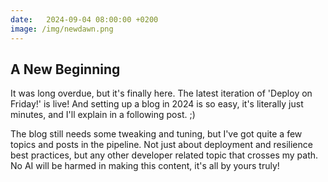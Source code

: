 ```yaml
---
date:   2024-09-04 08:00:00 +0200
image: /img/newdawn.png
---
```


## A New Beginning

It was long overdue, but it's finally here. The latest iteration of 'Deploy on Friday!' is live! And setting up a blog in 2024 is so easy, it's literally just minutes, and I'll explain in a following post. ;)

The blog still needs some tweaking and tuning, but I've got quite a few topics and posts in the pipeline. Not just about deployment and resilience best practices, but any other developer related topic that crosses my path. No AI will be harmed in making this content, it's all by yours truly!
